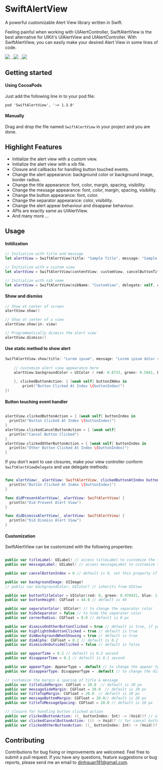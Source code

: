 SwiftAlertView
===========

A powerful customizable Alert View library written in Swift.

Feeling painful when working with UIAlertController, SwiftAlertView is the best alternative for UIKit's UIAlertView and UIAlertController.
With SwiftAlertView, you can easily make your desired Alert View in some lines of code.

![](https://dl.dropboxusercontent.com/u/61390634/SwiftAlertViewPhoto/d1.png)      ..![](https://dl.dropboxusercontent.com/u/61390634/SwiftAlertViewPhoto/d2.png)
..![](https://dl.dropboxusercontent.com/u/61390634/SwiftAlertViewPhoto/d3.png)

## Getting started

#### Using CocoaPods
Just add the following line in to your pod file:
```
pod 'SwiftAlertView', '~> 1.3.0'
```

#### Manually
Drag and drop the file named ```SwiftAlertView``` in your project and you are done.

## Highlight Features

- Initialize the alert view with a custom view.
- Initialize the alert view with a xib file.
- Closure and callbacks for handling button touched events.
- Change the alert appearance: background color or background image, border radius.
- Change the title appearance: font, color, margin, spacing, visibility.
- Change the message appearance: font, color, margin, spacing, visibility.
- Change the button appearance: font, color.
- Change the separator appearance: color, visibility.
- Change the alert appear behaviour and disappear behaviour.
- APIs are exactly same as UIAlertView.
- And many more ...

## Usage

#### Initilization

```swift
// Initialize with title and message
let alertView = SwiftAlertView(title: "Sample Title", message: "Sample Message", cancelButtonTitle: "Cancel", otherButtonTitles: "Button 1", "Button 2", "Button 3")

// Initialize with a custom view
let alertView = SwiftAlertView(contentView: customView, cancelButtonTitle: "Cancel", otherButtonTitles: "OK")

// Initialize with nib name
let alertView = SwiftAlertView(nibName: "CustomView", delegate: self, cancelButtonTitle: "I love this feature")

```

#### Show and dismiss

```objective-c
// Show at center of screen
alertView.show()

// Show at center of a view
alertView.show(in: view)

// Programmatically dismiss the alert view
alertView.dismiss()

```

#### Use static method to show alert

```swift
SwiftAlertView.show(title: "Lorem ipsum", message: "Lorem ipsum dolor sit amet", cancelButtonTitle: "Cancel", otherButtonTitles: ["OK"], configureAppearance: { (alertView: SwiftAlertView) -> (Void) in
    
    // customize alert view appearance here
    alertView.backgroundColor = UIColor ( red: 0.8733, green: 0.5841, blue: 0.909, alpha: 1.0 )
    
    }, clickedButtonAction: { [weak self] buttonINdex in
        print("Button Clicked At Index \(buttonIndex)")
})

```

#### Button touching event handler

```swift

alertView.clickedButtonAction = { [weak self] buttonIndex in
  println("Button Clicked At Index \(buttonIndex)")
}
alertView.clickedCancelButtonAction = { [weak self]
  println("Cancel Button Clicked")
}
alertView.clickedOtherButtonAction = { [weak self] buttonIndex in
  println("Other Button Clicked At Index \(buttonIndex)")
}

```

If you don't want to use closures, make your view controller conform ```SwiftAlertViewDelegate``` and use delegate methods:

```swift

func alertView(_ alertView: SwiftAlertView, clickedButtonAtIndex buttonIndex: Int) {
  println("Button Clicked At Index \(buttonIndex)")
}

func didPresentAlertView(_ alertView: SwiftAlertView) {
  println("Did Present Alert View")
}

func didDismissAlertView(_ alertView: SwiftAlertView) {
  println("Did Dismiss Alert View")
}

```
#### Customization

SwiftAlertView can be customized with the following properties:

```swift

public var titleLabel: UILabel! // access titleLabel to customize the title font, color
public var messageLabel: UILabel! // access messageLabel to customize the message font, color

public var cancelButtonIndex = 0 // default is 0, set this property if you want to change the position of cancel button

public var backgroundImage: UIImage?
// public var backgroundColor: UIColor? // inherits from UIView

public var buttonTitleColor = UIColor(red: 0, green: 0.478431, blue: 1, alpha: 1) // to change the title color of all buttons
public var buttonHeight: CGFloat = 44.0 // default is 44

public var separatorColor: UIColor! // to change the separator color
public var hideSeparator = false // to hide the separater color
public var cornerRadius: CGFloat = 8.0 // default is 8 px

public var dismissOnOtherButtonClicked = true // default is true, if you want the alert view will not be dismissed when clicking on other buttons, set this property to false
public var highlightOnButtonClicked = true // default is true
public var dimBackgroundWhenShowing = true // default is true
public var dimAlpha: CGFloat = 0.2 // default is 0.2
public var dismissOnOutsideClicked = false // default is false

public var appearTime = 0.2 // default is 0.2 second
public var disappearTime = 0.1 // default is 0.1 second

public var appearType: AppearType = .default // to change the appear type
public var disappearType: DisappearType = .default // to change the disappear type

// customize the margin & spacing of title & message
public var titleSideMargin: CGFloat = 20.0  // default is 20 px
public var messageSideMargin: CGFloat = 20.0  // default is 20 px
public var titleTopMargin: CGFloat = 20.0  // default is 20 px
public var messageBottomMargin: CGFloat = 20.0// default is 20 px
public var titleToMessageSpacing: CGFloat = 20.0 // default is 10 px

// closure for handling button clicked action
public var clickedButtonAction: ((_ buttonIndex: Int) -> (Void))? // all buttons
public var clickedCancelButtonAction: (() -> Void)? // for cancel button
public var clickedOtherButtonAction: ((_ buttonIndex: Int) -> (Void))? // sometimes you want to handle the other button click event but don't want to write if/else in clickedButtonAction closure, use this property

```

## Contributing
Contributions for bug fixing or improvements are welcomed. Feel free to submit a pull request.
If you have any questions, feature suggestions or bug reports, please send me an email to dinhquan191@gmail.com.


